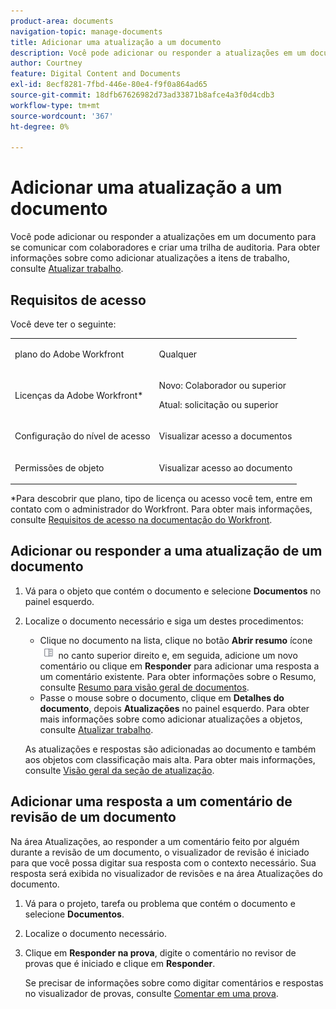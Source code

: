 ```yaml
---
product-area: documents
navigation-topic: manage-documents
title: Adicionar uma atualização a um documento
description: Você pode adicionar ou responder a atualizações em um documento para se comunicar com colaboradores e criar uma trilha de auditoria. Para obter informações sobre como adicionar atualizações a itens de trabalho, consulte Atualizar trabalho.
author: Courtney
feature: Digital Content and Documents
exl-id: 8ecf8281-7fbd-446e-80e4-f9f0a864ad65
source-git-commit: 18dfb67626982d73ad33871b8afce4a3f0d4cdb3
workflow-type: tm+mt
source-wordcount: '367'
ht-degree: 0%

---
```


# Adicionar uma atualização a um documento

<!--Audited: April, 2024-->

Você pode adicionar ou responder a atualizações em um documento para se comunicar com colaboradores e criar uma trilha de auditoria. Para obter informações sobre como adicionar atualizações a itens de trabalho, consulte [Atualizar trabalho](../../workfront-basics/updating-work-items-and-viewing-updates/update-work.md).

## Requisitos de acesso

Você deve ter o seguinte:

<table style="table-layout:auto"> 
 <col> 
 <col> 
 <tbody> 
  <tr> 
   <td role="rowheader">plano do Adobe Workfront</td> 
   <td> <p> Qualquer</p> </td> 
  </tr> 
  <tr> 
   <td role="rowheader">Licenças da Adobe Workfront*</td> 
   <td> <p>Novo: Colaborador ou superior</p> 
   <p>Atual: solicitação ou superior</p>
   </td> 
  </tr> 
  <tr> 
   <td role="rowheader">Configuração do nível de acesso</td> 
   <td> <p>Visualizar acesso a documentos</p> </td> 
  </tr>

<tr> 
   <td role="rowheader">Permissões de objeto</td> 
   <td> <p>Visualizar acesso ao documento</p> </td> 
  </tr> 
 </tbody> 
</table>

*Para descobrir que plano, tipo de licença ou acesso você tem, entre em contato com o administrador do Workfront. Para obter mais informações, consulte [Requisitos de acesso na documentação do Workfront](/help/quicksilver/administration-and-setup/add-users/access-levels-and-object-permissions/access-level-requirements-in-documentation.md).

## Adicionar ou responder a uma atualização de um documento

1. Vá para o objeto que contém o documento e selecione **Documentos** no painel esquerdo.
1. Localize o documento necessário e siga um destes procedimentos:

   * Clique no documento na lista, clique no botão **Abrir resumo** ícone ![](assets/qs-summary-in-new-toolbar-small.png) no canto superior direito e, em seguida, adicione um novo comentário ou clique em **Responder** para adicionar uma resposta a um comentário existente. Para obter informações sobre o Resumo, consulte [Resumo para visão geral de documentos](../../documents/managing-documents/summary-for-documents.md).
   * Passe o mouse sobre o documento, clique em **Detalhes do documento**, depois **Atualizações** no painel esquerdo.
Para obter mais informações sobre como adicionar atualizações a objetos, consulte [Atualizar trabalho](../../workfront-basics/updating-work-items-and-viewing-updates/update-work.md).

   As atualizações e respostas são adicionadas ao documento e também aos objetos com classificação mais alta. Para obter mais informações, consulte [Visão geral da seção de atualização](../../workfront-basics/updating-work-items-and-viewing-updates/updates-tab-overview.md).


## Adicionar uma resposta a um comentário de revisão de um documento

Na área Atualizações, ao responder a um comentário feito por alguém durante a revisão de um documento, o visualizador de revisão é iniciado para que você possa digitar sua resposta com o contexto necessário. Sua resposta será exibida no visualizador de revisões e na área Atualizações do documento.

1. Vá para o projeto, tarefa ou problema que contém o documento e selecione **Documentos**.
1. Localize o documento necessário.

1. Clique em **Responder na prova**, digite o comentário no revisor de provas que é iniciado e clique em **Responder**.

   Se precisar de informações sobre como digitar comentários e respostas no visualizador de provas, consulte [Comentar em uma prova](../../review-and-approve-work/proofing/reviewing-proofs-within-workfront/comment-on-a-proof/comment-on-proof-1.md).
